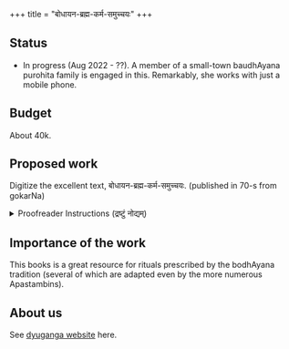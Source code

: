+++
title = "बोधायन-ब्रह्म-कर्म-समुच्चयः"
+++

## Status
- In progress (Aug 2022 - ??). A member of a small-town baudhAyana purohita family is engaged in this. Remarkably, she works with just a mobile phone.

## Budget
About 40k.

## Proposed work
Digitize the excellent text, बोधायन-ब्रह्म-कर्म-समुच्चयः. (published in 70-s from gokarNa)

<details><summary>Proofreader Instructions (द्रष्टुं नोद्यम्)</summary>

कर्मणि **भाग-द्वयम्** - वर्ण-समीकरणम् (correcting the text), पाठ-विन्यासश् (formatting) च। 

**वर्ण-समीकरणं** नाम मूलं दृष्ट्वा, उट्टङ्कित-पाठस्य परिष्करणम्।  
किञ्च दीर्घ--स-स्वर--वैदिक-मन्त्राणां (उपदशाक्षरेभ्योऽपि दीर्घाणां) परिष्कारे न श्राम्यतु - यतः पूर्वमेव परिष्कृतपाठो ऽन्यतो ऽनुकरिष्यते।  
केवलं तादृशं **दीर्घ-सस्वर-पाठं** paragraph-रूपेण पृथक्कृत्य,  
स्वरम् उपेक्षमाण आदिमानां ३-४ शब्दानां वर्णान् समीकृत्य,  
`[[TODO: परिष्कार्यम्]]` इति लिखेत्।  

**पाठ-विन्यासः** (formatting) - अस्मिन्न् अल्पे विषये हि परिष्कर्तारो भ्राम्यन्ति ।  
यावन् न स्यात् मनोगतम्, तावत् वर्ण-समीकरणाद् अनन्तरम् एव सावधानतया साधयितुम् उचितं स्यात्।  
अत्रावधेयांशाः - 

- Long video intro (markdown format check, quotes, headers, footnotes, new lines within paragraph,): [R202212](https://youtu.be/opLrf8kAazA)
- Testing formatting: Use https://stackedit.io/app# 
- विशिष्य [Quotes](/groups/dyuganga/projects/text/proofreading/editing/markdown/Quotes/) इत्य् अवधारयतु। 
- अत्रोदाहरणार्थम् ईक्षताम् - [नवश्राद्धविधिः](https://github.com/vishvAsa/vedAH_yajuH/blob/content/taittirIyam/sUtram/baudhAyanaH/brahma-karma-samuchchayaH/4_pitRmedhakANDam/09_navashrAddhavidhiH.md), यस्य मूलपाठो [ऽत्र](https://archive.org/details/BodhayanaBramhakarma/page/n874/mode/1up) । 
</details>


## Importance of the work
This books is a great resource for rituals prescribed by the bodhAyana tradition (several of which are adapted even by the more numerous Apastambins).

## About us
See [dyuganga website](https://sanskrit.github.io/groups/dyuganga/) here.